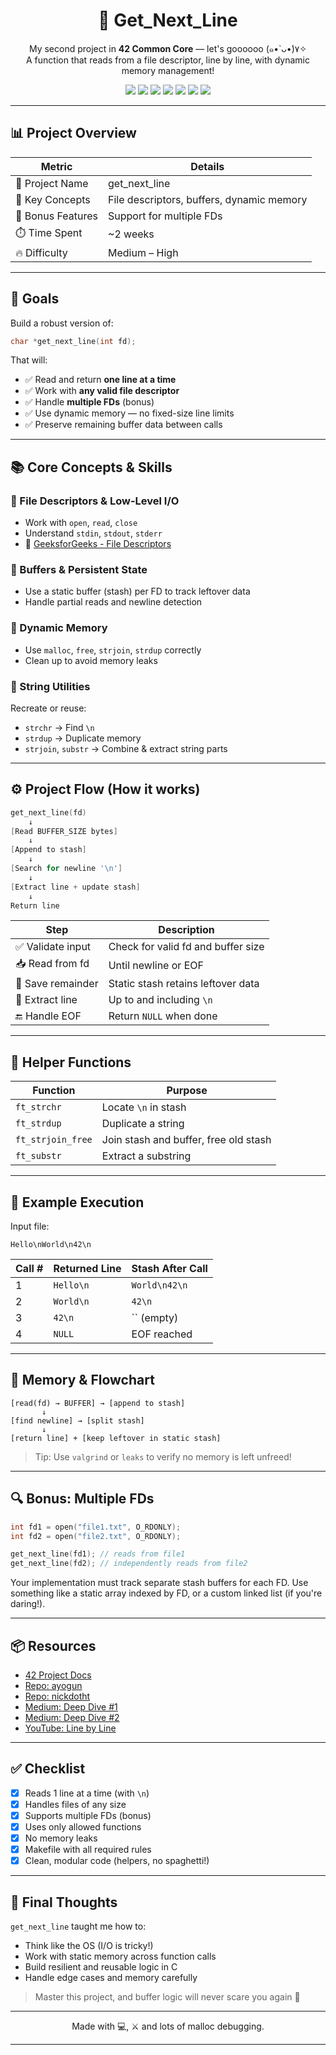 <h1 align="center">🚀 Get_Next_Line</h1>
<p align="center">
  My second project in <strong>42 Common Core</strong> — let's goooooo (๑•̀ ᴗ•́)۷✧<br>
  A function that reads from a file descriptor, line by line, with dynamic memory management!
</p>
<p align="center">
  <img src="https://img.shields.io/badge/Language-C-blue.svg" />
  <img src="https://img.shields.io/github/languages/top/HajerZam/C-Project-Get_Next_Line?style=flat-square" />
  <img src="https://img.shields.io/github/repo-size/HajerZam/C-Project-Get_Next_Line?style=flat-square" />
  <img src="https://img.shields.io/github/last-commit/HajerZam/C-Project-Get_Next_Line?style=flat-square" />
  <img src="https://img.shields.io/github/issues/HajerZam/C-Project-Get_Next_Line?style=flat-square" />
  <img src="https://img.shields.io/badge/42-Common%20Core-critical" />
  <img src="https://img.shields.io/badge/score-112-brightgreen?style=flat-square">
</p>

---

## 📊 Project Overview

| Metric                 | Details                             |
|------------------------|-------------------------------------|
| 📁 Project Name         | get_next_line                      |
| 🧠 Key Concepts         | File descriptors, buffers, dynamic memory |
| 🧩 Bonus Features       | Support for multiple FDs           |
| ⏱️ Time Spent           | ~2 weeks                           |
| 🔥 Difficulty           | Medium – High                      |

---

## 🎯 Goals

Build a robust version of:

```c
char *get_next_line(int fd);
````

That will:

* ✅ Read and return **one line at a time**
* ✅ Work with **any valid file descriptor**
* ✅ Handle **multiple FDs** (bonus)
* ✅ Use dynamic memory — no fixed-size line limits
* ✅ Preserve remaining buffer data between calls

---

## 📚 Core Concepts & Skills

### 🔧 File Descriptors & Low-Level I/O

* Work with `open`, `read`, `close`
* Understand `stdin`, `stdout`, `stderr`
* 🔗 [GeeksforGeeks - File Descriptors](https://www.geeksforgeeks.org/input-output-system-calls-c-create-open-close-read-write/)

### 🧵 Buffers & Persistent State

* Use a static buffer (stash) per FD to track leftover data
* Handle partial reads and newline detection

### 🧠 Dynamic Memory

* Use `malloc`, `free`, `strjoin`, `strdup` correctly
* Clean up to avoid memory leaks

### 🧰 String Utilities

Recreate or reuse:

* `strchr` → Find `\n`
* `strdup` → Duplicate memory
* `strjoin`, `substr` → Combine & extract string parts

---

## ⚙️ Project Flow (How it works)

```c
get_next_line(fd)
    ↓
[Read BUFFER_SIZE bytes]
    ↓
[Append to stash]
    ↓
[Search for newline '\n']
    ↓
[Extract line + update stash]
    ↓
Return line
```

| Step              | Description                        |
| ----------------- | ---------------------------------- |
| ✅ Validate input  | Check for valid fd and buffer size |
| 📥 Read from fd   | Until newline or EOF               |
| 💾 Save remainder | Static stash retains leftover data |
| 🧻 Extract line   | Up to and including `\n`           |
| 🔚 Handle EOF     | Return `NULL` when done            |

---

## 🔧 Helper Functions

| Function          | Purpose                               |
| ----------------- | ------------------------------------- |
| `ft_strchr`       | Locate `\n` in stash                  |
| `ft_strdup`       | Duplicate a string                    |
| `ft_strjoin_free` | Join stash and buffer, free old stash |
| `ft_substr`       | Extract a substring                   |

---

## 🧪 Example Execution

Input file:

```
Hello\nWorld\n42\n
```

| Call # | Returned Line | Stash After Call |
| ------ | ------------- | ---------------- |
| 1      | `Hello\n`     | `World\n42\n`    |
| 2      | `World\n`     | `42\n`           |
| 3      | `42\n`        | \`\` (empty)     |
| 4      | `NULL`        | EOF reached      |

---

## 🔄 Memory & Flowchart

```
[read(fd) → BUFFER] → [append to stash]
       ↓
[find newline] → [split stash]
       ↓
[return line] + [keep leftover in static stash]
```

> Tip: Use `valgrind` or `leaks` to verify no memory is left unfreed!

---

## 🔍 Bonus: Multiple FDs

```c
int fd1 = open("file1.txt", O_RDONLY);
int fd2 = open("file2.txt", O_RDONLY);

get_next_line(fd1); // reads from file1
get_next_line(fd2); // independently reads from file2
```

Your implementation must track separate stash buffers for each FD.
Use something like a static array indexed by FD, or a custom linked list (if you're daring!).

---

## 📦 Resources

* [42 Project Docs](https://harm-smits.github.io/42docs/projects/get_next_line)
* [Repo: ayogun](https://github.com/ayogun/get_next_line)
* [Repo: nickdotht](https://github.com/nickdotht/get_next_line)
* [Medium: Deep Dive #1](https://medium.com/%40ayogun/master-file-i-o-operations-with-42s-get-next-line-project-5fb001d1fff5)
* [Medium: Deep Dive #2](https://medium.com/%40ahmed.ezzouine/1337-ft-get-next-line-file-i-o-7f55762e2445)
* [YouTube: Line by Line](https://www.youtube.com/watch?v=8E9siq7apUU)

---

## ✅ Checklist

* [x] Reads 1 line at a time (with `\n`)
* [x] Handles files of any size
* [x] Supports multiple FDs (bonus)
* [x] Uses only allowed functions
* [x] No memory leaks
* [x] Makefile with all required rules
* [x] Clean, modular code (helpers, no spaghetti!)

---

## 💬 Final Thoughts

`get_next_line` taught me how to:

* Think like the OS (I/O is tricky!)
* Work with static memory across function calls
* Build resilient and reusable logic in C
* Handle edge cases and memory carefully

> Master this project, and buffer logic will never scare you again 😤

---

<p align="center">
Made with 💻, ⚔️ and lots of malloc debugging.
</p>


---
